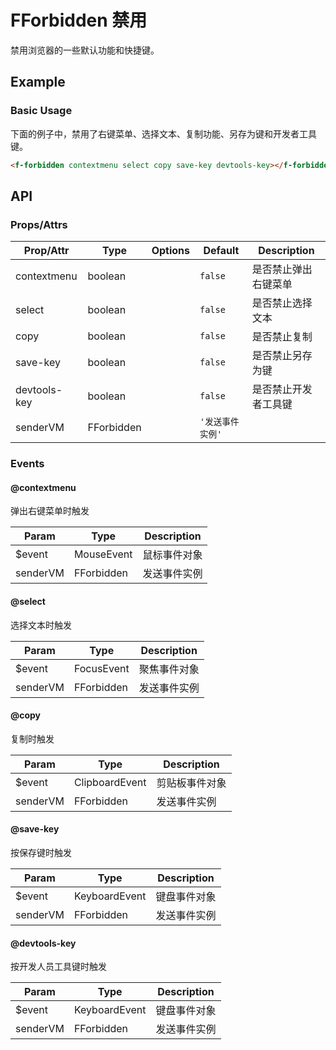 <!-- 该 README.md 根据 api.yaml 和 docs/*.md 自动生成，为了方便在 GitHub 和 NPM 上查阅。如需修改，请查看源文件 -->

# FForbidden 禁用

禁用浏览器的一些默认功能和快捷键。

## Example
### Basic Usage

下面的例子中，禁用了右键菜单、选择文本、复制功能、另存为键和开发者工具键。

``` html
<f-forbidden contextmenu select copy save-key devtools-key></f-forbidden>
```

## API
### Props/Attrs

| Prop/Attr | Type | Options | Default | Description |
| --------- | ---- | ------- | ------- | ----------- |
| contextmenu | boolean |  | `false` | 是否禁止弹出右键菜单 |
| select | boolean |  | `false` | 是否禁止选择文本 |
| copy | boolean |  | `false` | 是否禁止复制 |
| save-key | boolean |  | `false` | 是否禁止另存为键 |
| devtools-key | boolean |  | `false` | 是否禁止开发者工具键 |
| senderVM | FForbidden |  | `'发送事件实例'` |  |

### Events

#### @contextmenu

弹出右键菜单时触发

| Param | Type | Description |
| ----- | ---- | ----------- |
| $event | MouseEvent | 鼠标事件对象 |
| senderVM | FForbidden | 发送事件实例 |

#### @select

选择文本时触发

| Param | Type | Description |
| ----- | ---- | ----------- |
| $event | FocusEvent | 聚焦事件对象 |
| senderVM | FForbidden | 发送事件实例 |

#### @copy

复制时触发

| Param | Type | Description |
| ----- | ---- | ----------- |
| $event | ClipboardEvent | 剪贴板事件对象 |
| senderVM | FForbidden | 发送事件实例 |

#### @save-key

按保存键时触发

| Param | Type | Description |
| ----- | ---- | ----------- |
| $event | KeyboardEvent | 键盘事件对象 |
| senderVM | FForbidden | 发送事件实例 |

#### @devtools-key

按开发人员工具键时触发

| Param | Type | Description |
| ----- | ---- | ----------- |
| $event | KeyboardEvent | 键盘事件对象 |
| senderVM | FForbidden | 发送事件实例 |
